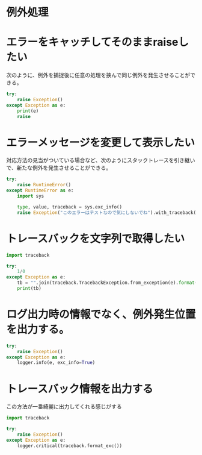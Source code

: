 
# 例外処理


# エラーをキャッチしてそのままraiseしたい
次のように、例外を捕捉後に任意の処理を挟んで同じ例外を発生させることができる。

``` python
try:
    raise Exception()
except Exception as e:
    print(e)
    raise
```


# エラーメッセージを変更して表示したい
対応方法の見当がついている場合など、次のようにスタックトレースを引き継いで、新たな例外を発生させることができる。

``` python
try:
    raise RuntimeError()
except RuntimeError as e:
    import sys

    type, value, traceback = sys.exc_info()
    raise Exception("このエラーはテストなので気にしないでね").with_traceback(traceback)
```

# トレースバックを文字列で取得したい
``` python
import traceback

try:
    1/0
except Exception as e:
    tb = "".join(traceback.TracebackException.from_exception(e).format())
    print(tb)
```

# ログ出力時の情報でなく、例外発生位置を出力する。
``` python
try:
    raise Exception()
except Exception as e:
    logger.info(e, exc_info=True)
```

# トレースバック情報を出力する
この方法が一番綺麗に出力してくれる感じがする

``` python
import traceback

try:
    raise Exception()
except Exception as e:
    logger.critical(traceback.format_exc())
```